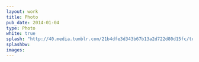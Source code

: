 ```yaml
---
layout: work
title: Photo
pub_date: 2014-01-04
type: Photo
white: true
splash: "http://40.media.tumblr.com/21b4dfe3d343b67b13a2d722d80d15fc/tumblr_nxhnkzef4x1s771xno1_1280.jpg"
splashbw:
images: 
---
```


